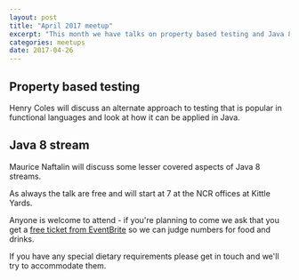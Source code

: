 ```yaml
---
layout: post
title: "April 2017 meetup"
excerpt: "This month we have talks on property based testing and Java 8 streams"
categories: meetups 
date: 2017-04-26
---
```


## Property based testing 

Henry Coles will discuss an alternate approach to testing that is popular in functional languages and look at how it can be applied in Java.

## Java 8 stream

Maurice Naftalin will discuss some lesser covered aspects of Java 8 streams.

As always the talk are free and will start at 7 at the NCR offices at Kittle Yards.

Anyone is welcome to attend - if you're planning to come we ask that you get a [free ticket from EventBrite](https://www.eventbrite.co.uk/e/edjug-april-meetup-tickets-33846563984) so we can judge numbers for food and drinks.

If you have any special dietary requirements please get in touch and we'll try to accommodate them.

